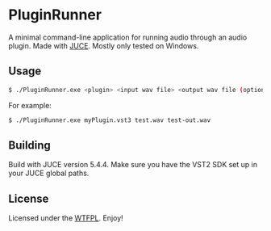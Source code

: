 # PluginRunner

A minimal command-line application for running audio through an audio
plugin. Made with [JUCE](https://www.github.com/WeAreROLI/JUCE).
Mostly only tested on Windows.

## Usage

```bash
$ ./PluginRunner.exe <plugin> <input wav file> <output wav file (optional)>
```

For example:

```bash
$ ./PluginRunner.exe myPlugin.vst3 test.wav test-out.wav
```

## Building

Build with JUCE version 5.4.4. Make sure you have the VST2 SDK set up
in your JUCE global paths.

## License

Licensed under the [WTFPL](http://www.wtfpl.net/). Enjoy!
